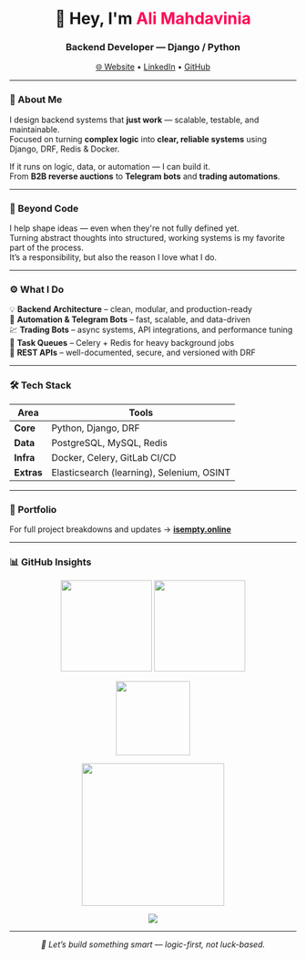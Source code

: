 <h1 align="center">👋 Hey, I'm <span style="color:#ff0055;">Ali Mahdavinia</span></h1>
<h3 align="center">Backend Developer — Django / Python</h3>

<p align="center">
  <a href="https://www.isempty.online">🌐 Website</a> •
  <a href="https://linkedin.com/in/mahdaviniaali">LinkedIn</a> •
  <a href="https://github.com/mahdaviniaali">GitHub</a>
</p>

---

### 🧠 About Me
I design backend systems that **just work** — scalable, testable, and maintainable.  
Focused on turning **complex logic** into **clear, reliable systems** using Django, DRF, Redis & Docker.  

If it runs on logic, data, or automation — I can build it.  
From **B2B reverse auctions** to **Telegram bots** and **trading automations**.

---

### 💭 Beyond Code
I help shape ideas — even when they're not fully defined yet.  
Turning abstract thoughts into structured, working systems is my favorite part of the process.  
It’s a responsibility, but also the reason I love what I do.

---

### ⚙️ What I Do
💡 **Backend Architecture** – clean, modular, and production-ready  
🤖 **Automation & Telegram Bots** – fast, scalable, and data-driven  
💹 **Trading Bots** – async systems, API integrations, and performance tuning  
🚀 **Task Queues** – Celery + Redis for heavy background jobs  
🧱 **REST APIs** – well-documented, secure, and versioned with DRF  

---

### 🛠️ Tech Stack
| Area | Tools |
|------|--------|
| **Core** | Python, Django, DRF |
| **Data** | PostgreSQL, MySQL, Redis |
| **Infra** | Docker, Celery, GitLab CI/CD |
| **Extras** | Elasticsearch (learning), Selenium, OSINT |

---

### 🔗 Portfolio
For full project breakdowns and updates → [**isempty.online**](https://www.isempty.online)

---

### 📊 GitHub Insights
<p align="center">
  <img src="https://github-readme-stats.vercel.app/api?username=mahdaviniaali&show_icons=true&theme=radical&hide_border=true&card_width=400" height="160"/>
  <img src="https://github-readme-streak-stats.herokuapp.com/?user=mahdaviniaali&theme=radical&hide_border=true" height="160"/>
</p>

<p align="center">
  <img src="https://github-readme-stats.vercel.app/api/top-langs/?username=mahdaviniaali&layout=compact&theme=radical&hide_border=true" height="130"/>
</p>

<p align="center">
  <img src="https://github-readme-activity-graph.vercel.app/graph?username=mahdaviniaali&theme=github-compact" height="250"/>
</p>

<p align="center">
  <a href="https://skillicons.dev">
    <img src="https://skillicons.dev/icons?i=python,django,postgresql,mysql,redis,docker,gitlab,linux,elasticsearch,selenium" />
  </a>
</p>

---

<p align="center">
  <i>💬 Let’s build something smart — logic-first, not luck-based.</i>
</p>
